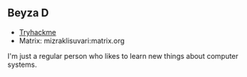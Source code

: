 ## Beyza D

- [Tryhackme](https://tryhackme.com/p/mizraklisuvari)
- Matrix: mizraklisuvari:matrix.org

I'm just a regular person who likes to learn new things about computer systems.

